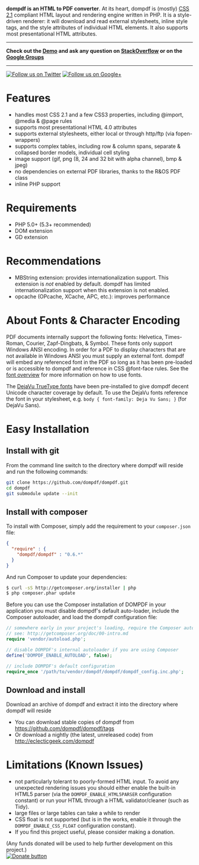 **dompdf is an HTML to PDF converter**.
At its heart, dompdf is (mostly) [CSS 2.1](http://www.w3.org/TR/CSS2/) compliant
HTML layout and rendering engine written in PHP. It is a style-driven renderer:
it will download and read external stylesheets, inline style tags, and the style
attributes of individual HTML elements. It also supports most presentational
HTML attributes.

----

**Check out the [Demo](http://pxd.me/dompdf/www/examples.php) and ask any
question on [StackOverflow](http://stackoverflow.com/questions/tagged/dompdf) or
on the [Google Groups](http://groups.google.com/group/dompdf)**

----

[![Follow us on Twitter](http://twitter-badges.s3.amazonaws.com/twitter-a.png)](http://www.twitter.com/dompdf)
[![Follow us on Google+](https://ssl.gstatic.com/images/icons/gplus-32.png)](https://plus.google.com/108710008521858993320?prsrc=3)

Features
========
 * handles most CSS 2.1 and a few CSS3 properties, including @import, @media &
   @page rules
 * supports most presentational HTML 4.0 attributes
 * supports external stylesheets, either local or through http/ftp (via
   fopen-wrappers)
 * supports complex tables, including row & column spans, separate & collapsed
   border models, individual cell styling
 * image support (gif, png (8, 24 and 32 bit with alpha channel), bmp & jpeg)
 * no dependencies on external PDF libraries, thanks to the R&OS PDF class
 * inline PHP support
 
Requirements
============
 * PHP 5.0+ (5.3+ recommended)
 * DOM extension
 * GD extension

Recommendations
============
 * MBString extension: provides internationalization support. This extension is
   *not* enabled by default. dompdf has limited internationalization support
   when this extension is not enabled.
 * opcache (OPcache, XCache, APC, etc.): improves performance

About Fonts & Character Encoding
============
PDF documents internally support the following fonts: Helvetica, Times-Roman,
Courier, Zapf-Dingbats, & Symbol. These fonts only support Windows ANSI
encoding. In order for a PDF to display characters that are not available in
Windows ANSI you must supply an external font. dompdf will embed any referenced
font in the PDF so long as it has been pre-loaded or is accessible to dompdf and
reference in CSS @font-face rules. See the
[font overview](https://github.com/dompdf/dompdf/wiki/About-Fonts-and-Character-Encoding)
for more information on how to use fonts.

The [DejaVu TrueType fonts](http://dejavu-fonts.org) have been pre-installed to
give dompdf decent Unicode character coverage by default. To use the DejaVu
fonts reference the font in your stylesheet, e.g. `body { font-family: Deja Vu
Sans; }` (for DejaVu Sans).

Easy Installation
============
Install with git
---
From the command line switch to the directory where dompdf will reside and run
the following commands:

```sh
git clone https://github.com/dompdf/dompdf.git
cd dompdf
git submodule update --init
```

Install with composer
---
To install with Composer, simply add the requirement to your `composer.json`
file:

```json
{
  "require" : {
    "dompdf/dompdf" : "0.6.*"
  }
}
```

And run Composer to update your dependencies:

```bash
$ curl -sS http://getcomposer.org/installer | php
$ php composer.phar update
```
    
Before you can use the Composer installation of DOMPDF in your application you
must disable dompdf's default auto-loader, include the Composer autoloader, and
load the dompdf configuration file:

```php
// somewhere early in your project's loading, require the Composer autoloader
// see: http://getcomposer.org/doc/00-intro.md
require 'vendor/autoload.php';

// disable DOMPDF's internal autoloader if you are using Composer
define('DOMPDF_ENABLE_AUTOLOAD', false);

// include DOMPDF's default configuration
require_once '/path/to/vendor/dompdf/dompdf/dompdf_config.inc.php';
```

Download and install
---
Download an archive of dompdf and extract it into the directory where dompdf
will reside
 * You can download stable copies of dompdf from
   https://github.com/dompdf/dompdf/tags
 * Or download a nightly (the latest, unreleased code) from
   http://eclecticgeek.com/dompdf

Limitations (Known Issues)
==========================
 * not particularly tolerant to poorly-formed HTML input. To avoid any
   unexpected rendering issues you should either enable the built-in HTML5
   parser (via the `DOMPDF_ENABLE_HTML5PARSER` configuration constant) or run
   your HTML through a HTML validator/cleaner (such as Tidy).
 * large files or large tables can take a while to render
 * CSS float is not supported (but is in the works, enable it through the
   `DOMPDF_ENABLE_CSS_FLOAT` configuration constant).
 * If you find this project useful, please consider making a donation.

(Any funds donated will be used to help further development on this project.)	
[![Donate button](https://www.paypal.com/en_US/i/btn/btn_donate_SM.gif)](http://goo.gl/DSvWf)
